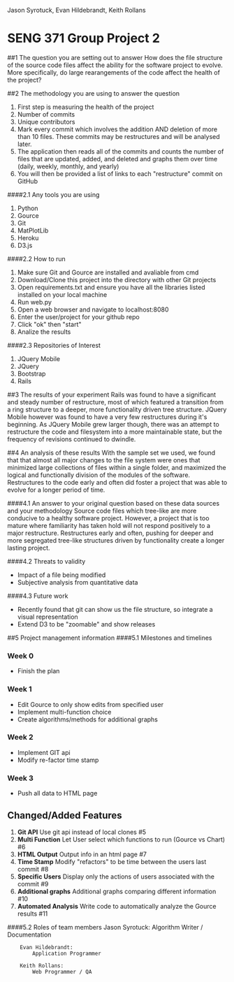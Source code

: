 Jason Syrotuck, Evan Hildebrandt, Keith Rollans

# SENG 371 Group Project 2 

##1 The question you are setting out to answer
How does the file structure of the source code files affect the ability for the software project to evolve. More specifically, do large rearangements of the code affect the health of the project? 
	
##2 The methodology you are using to answer the question
1. 	First step is measuring the health of the project	
  1.  Number of commits	
  2. Unique contributors	
2. 	Mark every commit which involves the addition AND deletion of more than 10 files. These commits may be restructures and will be analysed later.	
3. 	The application then reads all of the commits and counts the number of files that are updated, added, and deleted and graphs them over time (daily, weekly, monthly, and yearly)	
4. You will then be provided a list of links to each "restructure" commit on GitHub 
	

####2.1 Any tools you are using 
1. Python	
2. Gource	
3. Git	
4. MatPlotLib	
5. Heroku
6. D3.js
		
####2.2 How to run
1. Make sure Git and Gource are installed and avaliable from cmd	
2. Download/Clone this project into the directory with other Git projects 	
4. Open requirements.txt and ensure you have all the libraries listed installed on your local machine	
3. Run web.py
4. Open a web browser and navigate to localhost:8080
5. Enter the user/project for your github repo
7. Click "ok" then "start"
8. Analize the results
		
		
####2.3 Repositories of Interest
1. JQuery Mobile	
2. JQuery	
3. Bootstrap	
4. Rails
		
##3 The results of your experiment
Rails was found to have a significant and steady number of restructure, most of which featured a transition from a ring structure to a deeper, more functionality driven tree structure. JQuery Mobile however was found to have a very few restructures during it's beginning. As JQuery Mobile grew larger though, there was an attempt to restructure the code and filesystem into a more maintainable state, but the frequency of revisions continued to dwindle. 


##4 An analysis of these results
With the sample set we used, we found that that almost all major changes to the file system were ones that minimized large collections of files within a single folder, and maximized the logical and functionally division of the modules of the software. Restructures to the code early and often did foster a project that was able to evolve for a longer period of time.

####4.1 An answer to your original question based on these data sources and your methodology
Source code files which tree-like are more conducive to a healthy software project. However, a project that is too mature where familiarity has taken hold will not respond positively to a major restructure. Restructures early and often, pushing for deeper and more segregated tree-like structures driven by functionality create a longer lasting project. 

####4.2 Threats to validity
 - Impact of a file being modified
 - Subjective analysis from quantitative data

####4.3 Future work
 - Recently found that git can show us the file structure, so integrate a visual representation
 - Extend D3 to be "zoomable" and show releases

	
##5 Project management information
####5.1 Milestones and timelines
### Week 0

+ Finish the plan

### Week 1

+ Edit Gource to only show edits from specified user
+ Implement multi-function choice
+ Create algorithms/methods for additional graphs

### Week 2

+ Implement GIT api
+ Modify re-factor time stamp

### Week 3

+ Push all data to HTML page

## Changed/Added Features
1. **Git API** Use git api instead of local clones #5 
2. **Multi Function** Let User select which functions to run (Gource vs Chart) #6 
3. **HTML Output** Output info in an html page #7 
4. **Time Stamp** Modify "refactors" to be time between the users last commit #8 
5. **Specific Users** Display only the actions of users associated with the commit #9 
6. **Additional graphs** Additional graphs comparing different information #10 
7. **Automated Analysis** Write code to automatically analyze the Gource results #11 

####5.2 Roles of team members
		Jason Syrotuck: 
			Algorithm Writer / Documentation
		
		Evan Hildebrandt: 
			Application Programmer
		
		Keith Rollans:	
			Web Programmer / QA

	
	
